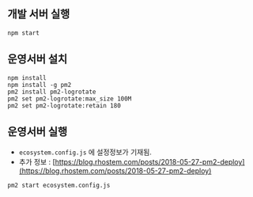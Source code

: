 ## 개발 서버 실행

```
npm start
```

## 운영서버 설치
```
npm install
npm install -g pm2
pm2 install pm2-logrotate
pm2 set pm2-logrotate:max_size 100M
pm2 set pm2-logrotate:retain 180
```

## 운영서버 실행

- `ecosystem.config.js` 에 설정정보가 기재됨.
- 추가 정보 : [https://blog.rhostem.com/posts/2018-05-27-pm2-deploy](https://blog.rhostem.com/posts/2018-05-27-pm2-deploy)

```
pm2 start ecosystem.config.js
```
